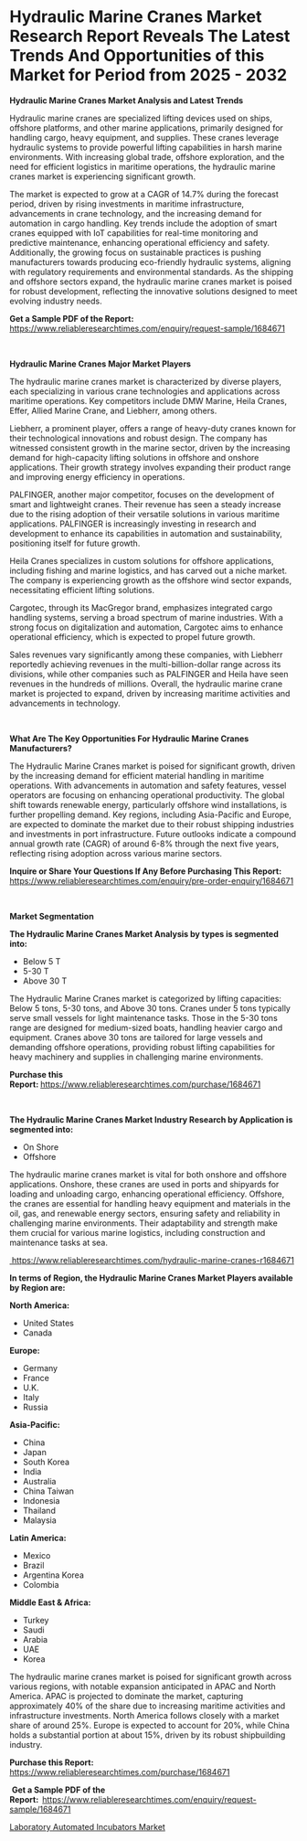 <p><h1>Hydraulic Marine Cranes Market Research Report Reveals The Latest Trends And Opportunities of this Market for Period from 2025 - 2032</h1></p><p><strong>Hydraulic Marine Cranes Market Analysis and Latest Trends</strong></p>
<p><p>Hydraulic marine cranes are specialized lifting devices used on ships, offshore platforms, and other marine applications, primarily designed for handling cargo, heavy equipment, and supplies. These cranes leverage hydraulic systems to provide powerful lifting capabilities in harsh marine environments. With increasing global trade, offshore exploration, and the need for efficient logistics in maritime operations, the hydraulic marine cranes market is experiencing significant growth.</p><p>The market is expected to grow at a CAGR of 14.7% during the forecast period, driven by rising investments in maritime infrastructure, advancements in crane technology, and the increasing demand for automation in cargo handling. Key trends include the adoption of smart cranes equipped with IoT capabilities for real-time monitoring and predictive maintenance, enhancing operational efficiency and safety. Additionally, the growing focus on sustainable practices is pushing manufacturers towards producing eco-friendly hydraulic systems, aligning with regulatory requirements and environmental standards. As the shipping and offshore sectors expand, the hydraulic marine cranes market is poised for robust development, reflecting the innovative solutions designed to meet evolving industry needs.</p></p>
<p><strong>Get a Sample PDF of the Report:&nbsp;</strong> <a href="https://www.reliableresearchtimes.com/enquiry/request-sample/1684671?utm_campaign=2603&utm_medium=2&utm_source=Github&utm_content=ia&utm_term=20022025&utm_id=hydraulic-marine-cranes">https://www.reliableresearchtimes.com/enquiry/request-sample/1684671</a></p>
<p>&nbsp;</p>
<p><strong>Hydraulic Marine Cranes Major Market Players</strong></p>
<p><p>The hydraulic marine cranes market is characterized by diverse players, each specializing in various crane technologies and applications across maritime operations. Key competitors include DMW Marine, Heila Cranes, Effer, Allied Marine Crane, and Liebherr, among others. </p><p>Liebherr, a prominent player, offers a range of heavy-duty cranes known for their technological innovations and robust design. The company has witnessed consistent growth in the marine sector, driven by the increasing demand for high-capacity lifting solutions in offshore and onshore applications. Their growth strategy involves expanding their product range and improving energy efficiency in operations.</p><p>PALFINGER, another major competitor, focuses on the development of smart and lightweight cranes. Their revenue has seen a steady increase due to the rising adoption of their versatile solutions in various maritime applications. PALFINGER is increasingly investing in research and development to enhance its capabilities in automation and sustainability, positioning itself for future growth.</p><p>Heila Cranes specializes in custom solutions for offshore applications, including fishing and marine logistics, and has carved out a niche market. The company is experiencing growth as the offshore wind sector expands, necessitating efficient lifting solutions. </p><p>Cargotec, through its MacGregor brand, emphasizes integrated cargo handling systems, serving a broad spectrum of marine industries. With a strong focus on digitalization and automation, Cargotec aims to enhance operational efficiency, which is expected to propel future growth.</p><p>Sales revenues vary significantly among these companies, with Liebherr reportedly achieving revenues in the multi-billion-dollar range across its divisions, while other companies such as PALFINGER and Heila have seen revenues in the hundreds of millions. Overall, the hydraulic marine crane market is projected to expand, driven by increasing maritime activities and advancements in technology.</p></p>
<p>&nbsp;</p>
<p><strong>What Are The Key Opportunities For Hydraulic Marine Cranes Manufacturers?</strong></p>
<p><p>The Hydraulic Marine Cranes market is poised for significant growth, driven by the increasing demand for efficient material handling in maritime operations. With advancements in automation and safety features, vessel operators are focusing on enhancing operational productivity. The global shift towards renewable energy, particularly offshore wind installations, is further propelling demand. Key regions, including Asia-Pacific and Europe, are expected to dominate the market due to their robust shipping industries and investments in port infrastructure. Future outlooks indicate a compound annual growth rate (CAGR) of around 6-8% through the next five years, reflecting rising adoption across various marine sectors.</p></p>
<p><strong>Inquire or Share Your Questions If Any Before Purchasing This Report:</strong> <a href="https://www.reliableresearchtimes.com/enquiry/pre-order-enquiry/1684671?utm_campaign=2603&utm_medium=2&utm_source=Github&utm_content=ia&utm_term=20022025&utm_id=hydraulic-marine-cranes">https://www.reliableresearchtimes.com/enquiry/pre-order-enquiry/1684671</a></p>
<p>&nbsp;</p>
<p><strong>Market Segmentation</strong></p>
<p><strong>The Hydraulic Marine Cranes Market Analysis by types is segmented into:</strong></p>
<p><ul><li>Below 5 T</li><li>5-30 T</li><li>Above 30 T</li></ul></p>
<p><p>The Hydraulic Marine Cranes market is categorized by lifting capacities: Below 5 tons, 5-30 tons, and Above 30 tons. Cranes under 5 tons typically serve small vessels for light maintenance tasks. Those in the 5-30 tons range are designed for medium-sized boats, handling heavier cargo and equipment. Cranes above 30 tons are tailored for large vessels and demanding offshore operations, providing robust lifting capabilities for heavy machinery and supplies in challenging marine environments.</p></p>
<p><strong>Purchase this Report:&nbsp;</strong><a href="https://www.reliableresearchtimes.com/purchase/1684671?utm_campaign=2603&utm_medium=2&utm_source=Github&utm_content=ia&utm_term=20022025&utm_id=hydraulic-marine-cranes">https://www.reliableresearchtimes.com/purchase/1684671</a></p>
<p>&nbsp;</p>
<p><strong>The Hydraulic Marine Cranes Market Industry Research by Application is segmented into:</strong></p>
<p><ul><li>On Shore</li><li>Offshore</li></ul></p>
<p><p>The hydraulic marine cranes market is vital for both onshore and offshore applications. Onshore, these cranes are used in ports and shipyards for loading and unloading cargo, enhancing operational efficiency. Offshore, the cranes are essential for handling heavy equipment and materials in the oil, gas, and renewable energy sectors, ensuring safety and reliability in challenging marine environments. Their adaptability and strength make them crucial for various marine logistics, including construction and maintenance tasks at sea.</p></p>
<p><a href="https://www.reliableresearchtimes.com/hydraulic-marine-cranes-r1684671?utm_campaign=2603&utm_medium=2&utm_source=Github&utm_content=ia&utm_term=20022025&utm_id=hydraulic-marine-cranes">&nbsp;https://www.reliableresearchtimes.com/hydraulic-marine-cranes-r1684671</a></p>
<p><strong>In terms of Region, the Hydraulic Marine Cranes Market Players available by Region are:</strong></p>
<p>
    <p> <strong> North America: </strong>
        <ul>
            <li>United States</li>
            <li>Canada</li>
        </ul>
        </p> 
    <p> <strong> Europe: </strong>
        <ul>
            <li>Germany</li>
            <li>France</li>
            <li>U.K.</li>
            <li>Italy</li>
            <li>Russia</li>
        </ul>
        </p> 
    <p> <strong> Asia-Pacific: </strong>
        <ul>
            <li>China</li>
            <li>Japan</li>
            <li>South Korea</li>
            <li>India</li>
            <li>Australia</li>
            <li>China Taiwan</li>
            <li>Indonesia</li>
            <li>Thailand</li>
            <li>Malaysia</li>
        </ul>
        </p> 
    <p> <strong> Latin America: </strong>
        <ul>
            <li>Mexico</li>
            <li>Brazil</li>
            <li>Argentina Korea</li>
            <li>Colombia</li>
        </ul>
        </p> 
    <p> <strong> Middle East & Africa: </strong>
        <ul>
            <li>Turkey</li>
            <li>Saudi</li>
            <li>Arabia</li>
            <li>UAE</li>
            <li>Korea</li>
        </ul>
    </p>
    </p>
<p><p>The hydraulic marine cranes market is poised for significant growth across various regions, with notable expansion anticipated in APAC and North America. APAC is projected to dominate the market, capturing approximately 40% of the share due to increasing maritime activities and infrastructure investments. North America follows closely with a market share of around 25%. Europe is expected to account for 20%, while China holds a substantial portion at about 15%, driven by its robust shipbuilding industry.</p></p>
<p><strong>Purchase this Report: </strong><a href="https://www.reliableresearchtimes.com/purchase/1684671?utm_campaign=2603&utm_medium=2&utm_source=Github&utm_content=ia&utm_term=20022025&utm_id=hydraulic-marine-cranes">https://www.reliableresearchtimes.com/purchase/1684671</a></p>
<p>&nbsp;<strong>Get a Sample PDF of the Report:&nbsp;&nbsp;</strong><a href="https://www.reliableresearchtimes.com/enquiry/request-sample/1684671?utm_campaign=2603&utm_medium=2&utm_source=Github&utm_content=ia&utm_term=20022025&utm_id=hydraulic-marine-cranes">https://www.reliableresearchtimes.com/enquiry/request-sample/1684671</a></p>
<p><strong></strong></p>
<p><p><a href="https://github.com/ravenecashe/Market-Research-Report-List-1/blob/main/laboratory-automated-incubators-market.md?utm_campaign=2603&utm_medium=2&utm_source=Github&utm_content=ia&utm_term=20022025&utm_id=hydraulic-marine-cranes">Laboratory Automated Incubators Market</a></p></p>